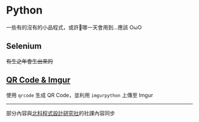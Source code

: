 # Python
一些有的沒有的小品程式，或許哪一天會用到...應該 OωO

## Selenium
~~有生之年會生出來的~~

## [QR Code & Imgur](https://github.com/kamisakihideyoshi/Python/tree/master/20180322%20-%20QR%20Code%20%26%20Imgur)
使用 `qrcode` 生成 QR Code，並利用 `imgurpython` 上傳至 Imgur

---
部分內容與[北科程式設計研究社](https://fb.me/npc.owo)的社課內容同步
